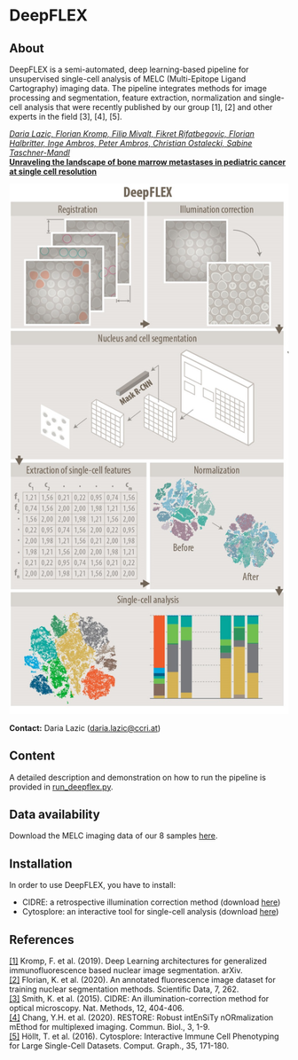 # DeepFLEX

## About

DeepFLEX is a semi-automated, deep learning-based pipeline for unsupervised single-cell analysis of MELC (Multi-Epitope Ligand Cartography) imaging data. The pipeline integrates methods for image processing and segmentation, feature extraction, normalization and single-cell analysis that were recently published by our group [1], [2] and other experts in the field [3], [4], [5]. 

[*Daria Lazic, Florian Kromp, Filip Mivalt, Fikret Rifatbegovic, Florian Halbritter, Inge Ambros, Peter Ambros, Christian Ostalecki, Sabine Taschner-Mandl*  
**Unraveling the landscape of bone marrow metastases in pediatric cancer at single cell resolution**](https://arxiv.org/)

![Semantic description of image](/deepflex.jpg "Image Title")  
    
**Contact:** Daria Lazic ([daria.lazic@ccri.at](mailto:daria.lazic@ccri.at))

## Content

A detailed description and demonstration on how to run the pipeline is provided in [run_deepflex.py](/run_deepflex.py).

## Data availability

Download the MELC imaging data of our 8 samples [here](https://cloud.stanna.at/sharing/gDdiRiSxs).

## Installation

In order to use DeepFLEX, you have to install:  
- CIDRE: a retrospective illumination correction method (download [here](https://github.com/smithk/cidre))
- Cytosplore: an interactive tool for single-cell analysis (download [here](https://www.cytosplore.org/))

## References

<a id="1">[[1]](https://arxiv.org/abs/1907.12975)</a> 
Kromp, F. et al. (2019). 
Deep Learning architectures for generalized immunofluorescence based nuclear image segmentation. 
arXiv.  
<a id="1">[[2]](https://www.nature.com/articles/s41597-020-00608-w)</a> 
Florian, K. et al. (2020). 
An annotated fluorescence image dataset for training nuclear segmentation methods. 
Scientific Data, 7, 262.  
<a id="1">[[3]](https://www.nature.com/articles/nmeth.3323)</a> 
Smith, K. et al. (2015). 
CIDRE: An illumination-correction method for optical microscopy. 
Nat. Methods, 12, 404-406.  
<a id="1">[[4]](https://onlinelibrary.wiley.com/doi/full/10.1002/mrm.20426)</a> 
Chang, Y.H. et al. (2020). 
RESTORE: Robust intEnSiTy nORmalization mEthod for multiplexed imaging. 
Commun. Biol., 3, 1-9.  
<a id="1">[[5]](https://onlinelibrary.wiley.com/doi/abs/10.1111/cgf.12893)</a> 
Höllt, T. et al. (2016). 
Cytosplore: Interactive Immune Cell Phenotyping for Large Single-Cell Datasets. 
Comput. Graph., 35, 171-180.  